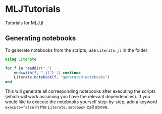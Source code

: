 # MLJTutorials
Tutorials for MLJ.jl

## Generating notebooks

To generate notebooks from the scripts, use `Literate.jl` in the folder:

```julia
using Literate

for f in readdir(".")
    endswith(f, ".jl") || continue
    Literate.notebook(f, "generated-notebooks")
end
```

This will generate all corresponding notebooks after executing the scripts (which will work assuming you have the relevant dependencies). 
If you would like to execute the notebooks yourself step-by-step, add a keyword `execute=false` in the `Literate.notebook` call above.
